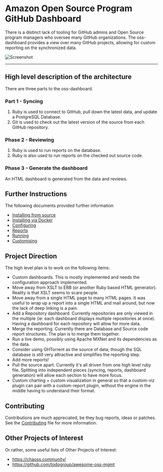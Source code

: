 # Amazon Open Source Program GitHub Dashboard

There is a distinct lack of tooling for GitHub admins and Open Source program managers who oversee many GitHub organizations. The oss-dashboard provides a view over many GitHub projects, allowing for custom reporting on the synchronized data. 

![Screenshot](../screenshots/BasicDashboardExample.png?raw=true)

---

## High level description of the architecture

There are three parts to the oss-dashboard. 

### Part 1 - Syncing

1. Ruby is used to connect to GitHub, pull down the latest data, and update a PostgreSQL Database.
2. Git is used to check out the latest version of the source from each GitHub repository.

### Phase 2 - Reviewing

1. Ruby is used to run reports on the database.
2. Ruby is also used to run reports on the checked out source code. 

### Phase 3 - Generate the dashboard

An HTML dashboard is generated from the data and reviews. 

## Further Instructions

The following documents provided further information

 * [Installing from source](InstallingFromSource.md)
 * [Installing via Docker](InstallingViaDocker.md)
 * [Configuring](Configuring.md)
 * [Reports](Reports.md)
 * [Running](Running.md)
 * [Customising](Customising.md)

## Project Direction

The high level plan is to work on the following items:

* Custom dashboards. This is mostly implemented and needs the configuration approach implemented.
* Move away from XSLT to ERB (or another Ruby based HTML generator). Reality is that XSLT seems to scare people.
* Move away from a single HTML page to many HTML pages. It was useful to wrap up a report into a single HTML and mail around, but now the lack of deep linking is a pain.
* Add a Repository dashboard. Currently repositories are only viewed in the multiple (ie: each dashboard displays multiple repositories at once). Having a dashboard for each repository will allow for more data.
* Merge the reporting. Currently there are Database and Source code report structures. The plan is to merge them together.
* Run a live demo, possibly using Apache MXNet and its dependencies as the data. 
* Consider using GHTorrent as the source of data; though the SQL database is still very attractive and simplifies the reporting step.
* Add more reports!
* Pull the source apart. Currently it's all driven from one high level ruby file. Splitting into independent pieces (syncing, reports, dashboard generation) will allow each section to have more focus. 
* Custom charting + custom visualization in general so that a custom-viz plugin can pair with a custom-report plugin, without the engine in the middle having to understand their format.

## Contributing

Contributions are much appreciated, be they bug reports, ideas or patches. See the [Contributing](../CONTRIBUTING.md) file for more information. 

## Other Projects of Interest

Or rather, some useful lists of Other Projects of Interest:

* https://chaoss.community/
* https://github.com/todogroup/awesome-oss-mgmt
